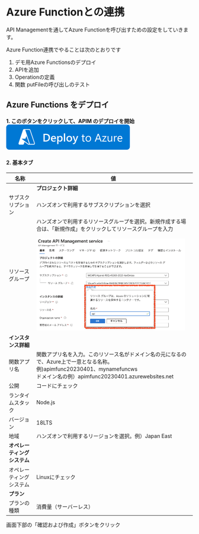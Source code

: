 # Azure Functionとの連携

API Managementを通してAzure Functionを呼び出すための設定をしていきます。


Azure Function連携でやることは次のとおりです

1. デモ用Azure Functionsのデプロイ
2. APIを追加
2. Operationの定義
3. 関数 putFileの呼び出しのテスト


## Azure Functions をデプロイ

#### 1. このボタンをクリックして、APIM のデプロイを開始　<a href="https://portal.azure.com/#create/Microsoft.FunctionApp"><img src="./images/deploytoazurebutton.svg" /></a>　


#### 2. 基本タブ
|__名称__|__値__|
|---|---|
||__プロジェクト詳細__|
|サブスクリプション| ハンズオンで利用するサブスクリプションを選択||
|リソースグループ|ハンズオンで利用するリソースグループを選択。新規作成する場合は、「新規作成」をクリックしてリソースグループを入力<br><br><img alt="リソースグループの新規作成" src="images/new-rg.png" width="400px"> |apimws|
|__インスタンス詳細__|
|関数アプリ名|関数アプリ名を入力。このリソース名がドメイン名の元になるので、Azure上で一意となる名称。<br>例)apimfunc20230401、mynamefuncws<br>ドメイン名の例）apimfunc20230401.azurewebsites.net|
|公開|コードにチェック|
|ランタイムスタック|Node.js|
|バージョン|18LTS|
|地域|ハンズオンで利用するリージョンを選択。例）Japan East|
|__オペレーティングシステム__||
|オペレーティングシステム|Linuxにチェック|
|__プラン__||
|プランの種類|消費量（サーバーレス）|

画面下部の「確認および作成」ボタンをクリック